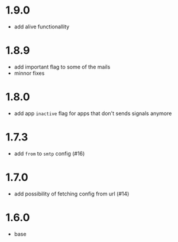 # 1.9.0
- add alive functionallity

# 1.8.9
- add important flag to some of the mails
- minnor fixes

# 1.8.0
- add app `inactive` flag for apps that don't sends signals anymore

# 1.7.3
- add `from` to `smtp` config (#16)

# 1.7.0
- add possibility of fetching config from url (#14)

# 1.6.0
- base